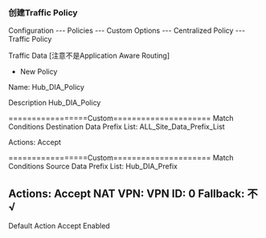 ### 创建Traffic Policy
Configuration --- Policies --- Custom Options --- Centralized Policy --- Traffic Policy

Traffic Data [注意不是Application Aware Routing]
+ New Policy

Name: 
Hub_DIA_Policy

Description
Hub_DIA_Policy

=================Custom=====================
Match Conditions
Destination Data Prefix List:       ALL_Site_Data_Prefix_List

Actions:
Accept

=================Custom=====================
Match Conditions
Source Data Prefix List:            Hub_DIA_Prefix

Actions:
Accept
NAT VPN:    VPN ID:     0
Fallback:   不√
------------------------------------------
Default Action
Accept  Enabled

